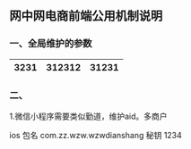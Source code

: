 ## 网中网电商前端公用机制说明
### 一、全局维护的参数
3231 | 312312 | 31231
-|-|-

### 二、





















1.微信小程序需要类似勤道，维护aid。多商户


ios 包名  com.zz.wzw.wzwdianshang
秘钥 1234
